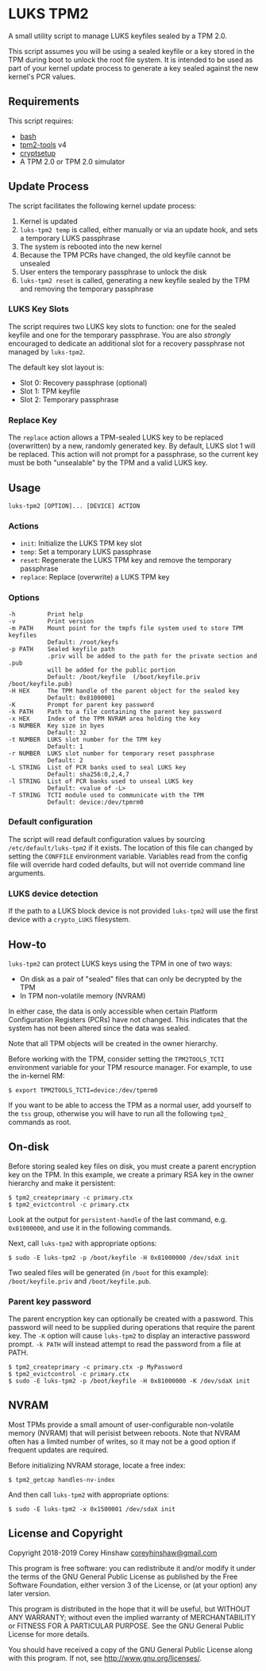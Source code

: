 LUKS TPM2
=========

A small utility script to manage LUKS keyfiles sealed by a TPM 2.0.

This script assumes you will be using a sealed keyfile or a key stored in the
TPM during boot to unlock the root file system. It is intended to be used as
part of your kernel update process to generate a key sealed against the new
kernel's PCR values.

Requirements
------------

This script requires:

  * [bash](https://www.gnu.org/software/bash/)
  * [tpm2-tools](https://github.com/tpm2-software/tpm2-tools) v4
  * [cryptsetup](https://gitlab.com/cryptsetup/cryptsetup)
  * A TPM 2.0 or TPM 2.0 simulator

Update Process
--------------

The script facilitates the following kernel update process:

  1. Kernel is updated
  2. `luks-tpm2 temp` is called, either manually or via an update hook, and sets
     a temporary LUKS passphrase
  3. The system is rebooted into the new kernel
  4. Because the TPM PCRs have changed, the old keyfile cannot be unsealed
  5. User enters the temporary passphrase to unlock the disk
  6. `luks-tpm2 reset` is called, generating a new keyfile sealed by the TPM and
     removing the temporary passphrase

### LUKS Key Slots

The script requires two LUKS key slots to function: one for the sealed keyfile
and one for the temporary passphrase. You are also *strongly* encouraged to
dedicate an additional slot for a recovery passphrase not managed by `luks-tpm2`.

The default key slot layout is:

  * Slot 0: Recovery passphrase (optional)
  * Slot 1: TPM keyfile
  * Slot 2: Temporary passphrase

### Replace Key

The `replace` action allows a TPM-sealed LUKS key to be replaced (overwritten)
by a new, randomly generated key. By default, LUKS slot 1 will be replaced.
This action will not prompt for a passphrase, so the current key must be both
"unsealable" by the TPM and a valid LUKS key.

Usage
-----

    luks-tpm2 [OPTION]... [DEVICE] ACTION

### Actions

  * `init`: Initialize the LUKS TPM key slot
  * `temp`: Set a temporary LUKS passphrase
  * `reset`: Regenerate the LUKS TPM key and remove the temporary passphrase
  * `replace`: Replace (overwrite) a LUKS TPM key

### Options

    -h         Print help
    -v         Print version
    -m PATH    Mount point for the tmpfs file system used to store TPM keyfiles
               Default: /root/keyfs
    -p PATH    Sealed keyfile path
               .priv will be added to the path for the private section and .pub
               will be added for the public portion
               Default: /boot/keyfile  (/boot/keyfile.priv /boot/keyfile.pub)
    -H HEX     The TPM handle of the parent object for the sealed key
               Default: 0x81000001
    -K         Prompt for parent key password
    -k PATH    Path to a file containing the parent key password
    -x HEX     Index of the TPM NVRAM area holding the key
    -s NUMBER  Key size in byes
               Default: 32
    -t NUMBER  LUKS slot number for the TPM key
               Default: 1
    -r NUMBER  LUKS slot number for temporary reset passphrase
               Default: 2
    -L STRING  List of PCR banks used to seal LUKS key
               Default: sha256:0,2,4,7
    -l STRING  List of PCR banks used to unseal LUKS key
               Default: <value of -L>
    -T STRING  TCTI module used to communicate with the TPM
               Default: device:/dev/tpmrm0

### Default configuration

The script will read default configuration values by sourcing
`/etc/default/luks-tpm2` if it exists. The location of this file can changed by
setting the `CONFFILE` environment variable. Variables read from the config
file will override hard coded defaults, but will not override command line
arguments.

### LUKS device detection

If the path to a LUKS block device is not provided `luks-tpm2` will use the
first device with a `crypto_LUKS` filesystem.

How-to
------

`luks-tpm2` can protect LUKS keys using the TPM in one of two ways:

  * On disk as a pair of "sealed" files that can only be decrypted by the TPM
  * In TPM non-volatile memory (NVRAM)

In either case, the data is only accessible when certain Platform Configuration
Registers (PCRs) have not changed. This indicates that the system has not been
altered since the data was sealed.

Note that all TPM objects will be created in the owner hierarchy.

Before working with the TPM, consider setting the `TPM2TOOLS_TCTI` environment
variable for your TPM resource manager. For example, to use the in-kernel RM:

    $ export TPM2TOOLS_TCTI=device:/dev/tpmrm0

If you want to be able to access the TPM as a normal user, add yourself to the
`tss` group, otherwise you will have to run all the following `tpm2_` commands
as root.

## On-disk

Before storing sealed key files on disk, you must create a parent encryption key
on the TPM. In this example, we create a primary RSA key in the owner hierarchy
and make it persistent:

    $ tpm2_createprimary -c primary.ctx
    $ tpm2_evictcontrol -c primary.ctx

Look at the output for `persistent-handle` of the last command, e.g.
`0x81000000`, and use it in the following commands.

Next, call `luks-tpm2` with appropriate options:

    $ sudo -E luks-tpm2 -p /boot/keyfile -H 0x81000000 /dev/sdaX init

Two sealed files will be generated (in `/boot` for this example):
`/boot/keyfile.priv` and `/boot/keyfile.pub`.

### Parent key password

The parent encryption key can optionally be created with a password. This
password will need to be supplied during operations that require the parent key.
The `-K` option will cause `luks-tpm2` to display an interactive password
prompt. `-k PATH` will instead attempt to read the password from a file at PATH.

    $ tpm2_createprimary -c primary.ctx -p MyPassword
    $ tpm2_evictcontrol -c primary.ctx
    $ sudo -E luks-tpm2 -p /boot/keyfile -H 0x81000000 -K /dev/sdaX init

## NVRAM

Most TPMs provide a small amount of user-configurable non-volatile memory
(NVRAM) that will perisist between reboots. Note that NVRAM often has a limited
number of writes, so it may not be a good option if frequent updates are
required.

Before initializing NVRAM storage, locate a free index:

    $ tpm2_getcap handles-nv-index

And then call `luks-tpm2` with appropriate options:

    $ sudo -E luks-tpm2 -x 0x1500001 /dev/sdaX init

License and Copyright
---------------------

Copyright 2018-2019 Corey Hinshaw <coreyhinshaw@gmail.com>

This program is free software: you can redistribute it and/or modify
it under the terms of the GNU General Public License as published by
the Free Software Foundation, either version 3 of the License, or
(at your option) any later version.

This program is distributed in the hope that it will be useful,
but WITHOUT ANY WARRANTY; without even the implied warranty of
MERCHANTABILITY or FITNESS FOR A PARTICULAR PURPOSE.  See the
GNU General Public License for more details.

You should have received a copy of the GNU General Public License
along with this program.  If not, see <http://www.gnu.org/licenses/>.
